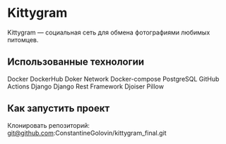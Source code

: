 # Kittygram
Kittygram — социальная сеть для обмена фотографиями любимых питомцев. 

## Использованные технологии
Docker
DockerHub
Doker Network
Docker-compose
PostgreSQL
GitHub Actions
Django
Django Rest Framework
Djoiser
Pillow

## Как запустить проект
Клонировать репозиторий:
git@github.com:ConstantineGolovin/kittygram_final.git

